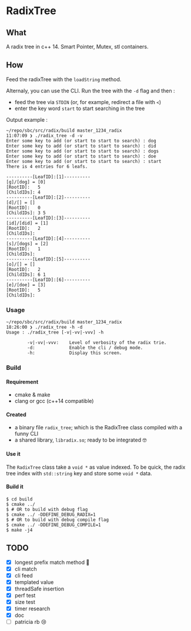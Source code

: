 # RadixTree

## What

A radix tree in c++ 14. Smart Pointer, Mutex, stl containers.

## How

Feed the radixTree with the `loadString` method.

Alternaly, you can use the CLI. Run the tree with the `-d` flag and then :
- feed the tree via `STDIN` (or, for example, redirect a file with `<`)
- enter the key word `start` to start searching in the tree

Output example :
```
~/repo/sbc/src/radix/build master_1234_radix
11:07:09 ❯ ./radix_tree -d -v
Enter some key to add (or start to start to search) : dog
Enter some key to add (or start to start to search) : did
Enter some key to add (or start to start to search) : dogs
Enter some key to add (or start to start to search) : doe
Enter some key to add (or start to start to search) : start
There is 4 entries for 6 leafs.

----------[LeafID]:[1]----------
[g]/[dog] = [0]
[RootID]:	5
[ChildIDs]:	4
----------[LeafID]:[2]----------
[d]/[] = []
[RootID]:	0
[ChildIDs]:	3 5
----------[LeafID]:[3]----------
[id]/[did] = [1]
[RootID]:	2
[ChildIDs]:
----------[LeafID]:[4]----------
[s]/[dogs] = [2]
[RootID]:	1
[ChildIDs]:
----------[LeafID]:[5]----------
[o]/[] = []
[RootID]:	2
[ChildIDs]:	6 1
----------[LeafID]:[6]----------
[e]/[doe] = [3]
[RootID]:	5
[ChildIDs]:
```

### Usage

```
~/repo/sbc/src/radix/build master_1234_radix
18:26:00 ❯ ./radix_tree -h -d
Usage : ./radix_tree [-v|-vv|-vvv] -h

        -v|-vv|-vvv:    Level of verbosity of the radix trie.
        -d:             Enable the cli / debug mode.
        -h:             Display this screen.

```

### Build

#### Requirement
 - cmake & make
 - clang or gcc (c++14 compatible)

#### Created
 - a binary file `radix_tree`; which is the RadixTree class compiled with a funny CLI
 - a shared library, `libradix.so`; ready to be integrated :nerd_face:

#### Use it

The `RadixTree` class take a `void *` as value indexed. To be quick, the radix tree index with `std::string` key and store some `void *` data.

#### Build it

```
$ cd build
$ cmake ../
$ # OR to build with debug flag
$ cmake ../ -DDEFINE_DEBUG_RADIX=1
$ # OR to build with debug compile flag
$ cmake ../ -DDEFINE_DEBUG_COMPILE=1
$ make -j4
```

## TODO

- [x] longest prefix match method :rocket:
- [x] cli match
- [x] cli feed
- [x] templated value
- [x] threadSafe insertion
- [x] perf test
- [x] size test
- [x] timer research
- [x] doc
- [ ] patricia rb :cry: